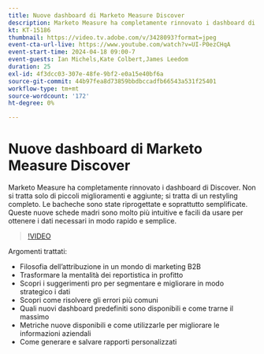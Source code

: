 ```yaml
---
title: Nuove dashboard di Marketo Measure Discover
description: Marketo Measure ha completamente rinnovato i dashboard di Discover. Non si tratta solo di piccoli miglioramenti e aggiunte; si tratta di un restyling completo. Le bacheche sono state riprogettate e soprattutto semplificate. Queste nuove schede madri sono molto più intuitive e facili da usare per ottenere i dati necessari in modo rapido e semplice.
kt: KT-15186
thumbnail: https://video.tv.adobe.com/v/3428093?format=jpeg
event-cta-url-live: https://www.youtube.com/watch?v=UI-P0ezCHqA
event-start-time: 2024-04-18 09:00-7
event-guests: Ian Michels,Kate Colbert,James Leedom
duration: 25
exl-id: 4f3dcc03-307e-48fe-9bf2-e0a15e40bf6a
source-git-commit: 44b97fea8d73859bbdbccadfb66543a531f25401
workflow-type: tm+mt
source-wordcount: '172'
ht-degree: 0%

---
```


# Nuove dashboard di Marketo Measure Discover

Marketo Measure ha completamente rinnovato i dashboard di Discover. Non si tratta solo di piccoli miglioramenti e aggiunte; si tratta di un restyling completo. Le bacheche sono state riprogettate e soprattutto semplificate. Queste nuove schede madri sono molto più intuitive e facili da usare per ottenere i dati necessari in modo rapido e semplice.

>[!VIDEO](https://video.tv.adobe.com/v/3428093/?quality=12&learn=on)

Argomenti trattati:

* Filosofia dell’attribuzione in un mondo di marketing B2B
* Trasformare la mentalità dei reportistica in profitto
* Scopri i suggerimenti pro per segmentare e migliorare in modo strategico i dati
* Scopri come risolvere gli errori più comuni
* Quali nuovi dashboard predefiniti sono disponibili e come trarne il massimo
* Metriche nuove disponibili e come utilizzarle per migliorare le informazioni aziendali
* Come generare e salvare rapporti personalizzati
